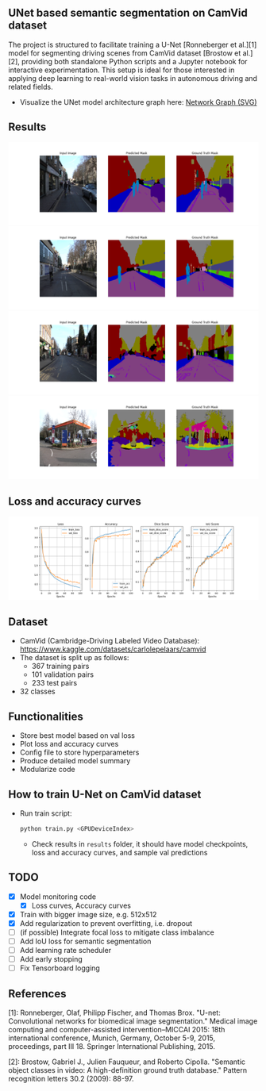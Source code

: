 ## UNet based semantic segmentation on CamVid dataset

The project is structured to facilitate training a U-Net [Ronneberger et al.][1] model for segmenting driving scenes from CamVid dataset [Brostow et al.][2], providing both standalone Python scripts and a Jupyter notebook for interactive experimentation. This setup is ideal for those interested in applying deep learning to real-world vision tasks in autonomous driving and related fields.

- Visualize the UNet model architecture graph here: [Network Graph (SVG)](media/unet_model_graph.gv.svg)

## Results

<p float="left">
  <img src="media/_image_0.png"/>
  <br>
  <img src="media/_image_1.png"/>
  <br>
  <img src="media/_image_2.png"/>
  <br>
  <img src="media/_image_3.png"/>
</p>

## Loss and accuracy curves

<p float="left">
  <img src="media/loss_and_acc_curves.png"/>
</p>

## Dataset

- CamVid (Cambridge-Driving Labeled Video Database): <https://www.kaggle.com/datasets/carlolepelaars/camvid>
- The dataset is split up as follows:
  - 367 training pairs
  - 101 validation pairs
  - 233 test pairs
- 32 classes

## Functionalities

- Store best model based on val loss
- Plot loss and accuracy curves
- Config file to store hyperparameters
- Produce detailed model summary
- Modularize code

## How to train U-Net on CamVid dataset

- Run train script:

  ```bash
  python train.py <GPUDeviceIndex>
  ```

  - Check results in `results` folder, it should have model checkpoints, loss and accuracy curves, and sample val predictions

## TODO

- [x] Model monitoring code
  - [x] Loss curves, Accuracy curves
- [x] Train with bigger image size, e.g. 512x512
- [x] Add regularization to prevent overfitting, i.e. dropout
- [ ] (if possible) Integrate focal loss to mitigate class imbalance
- [ ] Add IoU loss for semantic segmentation
- [ ] Add learning rate scheduler
- [ ] Add early stopping
- [ ] Fix Tensorboard logging

## References

[1]: Ronneberger, Olaf, Philipp Fischer, and Thomas Brox. "U-net: Convolutional networks for biomedical image segmentation." Medical image computing and computer-assisted intervention–MICCAI 2015: 18th international conference, Munich, Germany, October 5-9, 2015, proceedings, part III 18. Springer International Publishing, 2015.

[2]: Brostow, Gabriel J., Julien Fauqueur, and Roberto Cipolla. "Semantic object classes in video: A high-definition ground truth database." Pattern recognition letters 30.2 (2009): 88-97.
